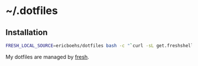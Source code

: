 # ~/.dotfiles

## Installation

``` sh
FRESH_LOCAL_SOURCE=ericboehs/dotfiles bash -c "`curl -sL get.freshshell.com`"
```

My dotfiles are managed by [fresh].

[fresh]: http://freshshell.com
